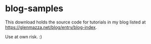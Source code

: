 blog-samples
============

This download holds the source code for tutorials in my blog listed at https://glenmazza.net/blog/entry/blog-index.

Use at own risk.  :) 

